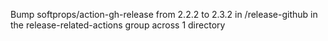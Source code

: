 Bump softprops/action-gh-release from 2.2.2 to 2.3.2 in /release-github in the release-related-actions group across 1 directory
